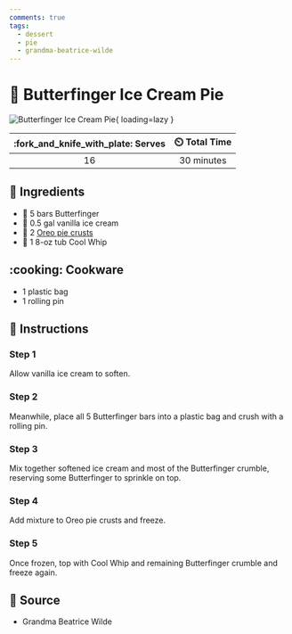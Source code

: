 ```yaml
---
comments: true
tags:
  - dessert
  - pie
  - grandma-beatrice-wilde
---
```

# :pie: Butterfinger Ice Cream Pie

![Butterfinger Ice Cream Pie](../../assets/images/butterfinger-ice-cream-pie.jpg){ loading=lazy }

| :fork_and_knife_with_plate: Serves | :timer_clock: Total Time |
|:----------------------------------:|:-----------------------: |
| 16 | 30 minutes |

## :salt: Ingredients

- :chocolate_bar: 5 bars Butterfinger
- :icecream: 0.5 gal vanilla ice cream
- :cookie: 2 [Oreo pie crusts][1]
- :icecream: 1 8-oz tub Cool Whip

## :cooking: Cookware

- 1 plastic bag
- 1 rolling pin

## :pencil: Instructions

### Step 1

Allow vanilla ice cream to soften.

### Step 2

Meanwhile, place all 5 Butterfinger bars into a plastic bag and crush with a rolling pin.

### Step 3

Mix together softened ice cream and most of the Butterfinger crumble, reserving some Butterfinger to sprinkle on top.

### Step 4

Add mixture to Oreo pie crusts and freeze.

### Step 5

Once frozen, top with Cool Whip and remaining Butterfinger crumble and freeze again.

## :link: Source

- Grandma Beatrice Wilde

[1]: <../../ingredients/oreo-pie-crust.md>

